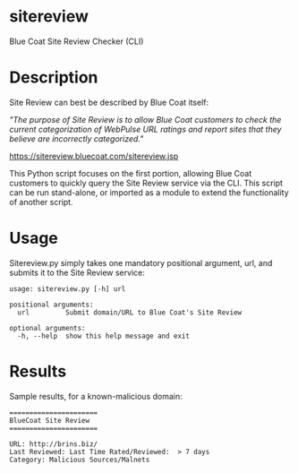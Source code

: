 # sitereview
Blue Coat Site Review Checker (CLI)

# Description

Site Review can best be described by Blue Coat itself:

*"The purpose of Site Review is to allow Blue Coat customers to check the current categorization of WebPulse URL ratings and report sites that they believe are incorrectly categorized."*

https://sitereview.bluecoat.com/sitereview.jsp

This Python script focuses on the first portion, allowing Blue Coat customers to quickly query the Site Review service via the CLI. This script can be run stand-alone, or imported as a module to extend the functionality of another script.

# Usage

Sitereview.py simply takes one mandatory positional argument, url, and submits it to the Site Review service:

```
usage: sitereview.py [-h] url

positional arguments:
  url         Submit domain/URL to Blue Coat's Site Review

optional arguments:
  -h, --help  show this help message and exit
```

# Results

Sample results, for a known-malicious domain:

```
======================
BlueCoat Site Review
======================

URL: http://brins.biz/
Last Reviewed: Last Time Rated/Reviewed:  > 7 days
Category: Malicious Sources/Malnets
```
